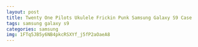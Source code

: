 ```yaml
---
layout: post
title: Twenty One Pilots Ukulele Frickin Punk Samsung Galaxy S9 Case
tags: samsung galaxy s9
categories: samsung
img: 1FTq5JB5y6NB4pkcRSXYf_j5fP2aOaeA8
---
```

